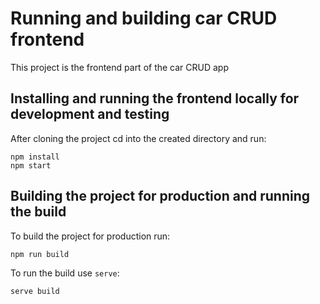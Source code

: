 # Running and building car CRUD frontend

This project is the frontend part of the car CRUD app

## Installing and running the frontend locally for development and testing

After cloning the project cd into the created directory and run:

```
npm install
npm start
```


## Building the project for production and running the build

To build the project for production run:

```
npm run build
```

To run the build use ```serve```:

```
serve build
```
